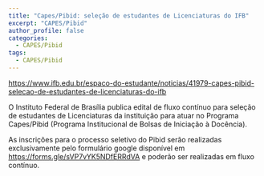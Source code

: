 ```yaml
---
title: "Capes/Pibid: seleção de estudantes de Licenciaturas do IFB"
excerpt: "CAPES/Pibid"
author_profile: false
categories:
  - CAPES/Pibid
tags:
  - CAPES/Pibid
---
```

https://www.ifb.edu.br/espaco-do-estudante/noticias/41979-capes-pibid-selecao-de-estudantes-de-licenciaturas-do-ifb

O Instituto Federal de Brasília publica edital de fluxo contínuo para seleção de estudantes de Licenciaturas da instituição para atuar no Programa Capes/Pibid (Programa Institucional de Bolsas de Iniciação à Docência).

As inscrições para o processo seletivo do Pibid serão realizadas exclusivamente pelo formulário google disponível em https://forms.gle/sVP7vYK5NDfERRdVA e poderão ser realizadas em fluxo contínuo.
